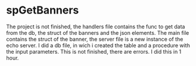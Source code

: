 # spGetBanners

The project is not finished, the handlers file contains the func to get data from the db, the struct of the banners and the json elements. The main file contains the struct of the banner, the server file is a new instance of the echo server.
I did a db file, in wich i created the table and a procedure with the input parameters. This is not finished, there are errors. I did this in 1 hour.
